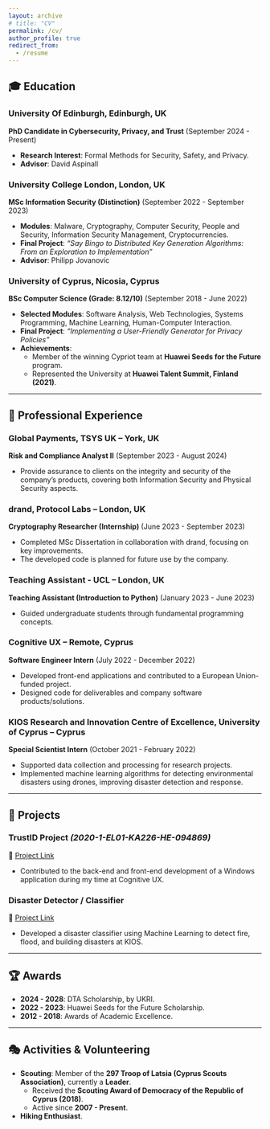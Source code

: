 ```yaml
---
layout: archive
# title: "CV"
permalink: /cv/
author_profile: true
redirect_from:
  - /resume
---
```



## 🎓 Education  

### University Of Edinburgh, Edinburgh, UK  
**PhD Candidate in Cybersecurity, Privacy, and Trust** (September 2024 - Present)  
- **Research Interest**: Formal Methods for Security, Safety, and Privacy.  
- **Advisor**: David Aspinall  

### University College London, London, UK  
**MSc Information Security (Distinction)** (September 2022 - September 2023)  
- **Modules**: Malware, Cryptography, Computer Security, People and Security, Information Security Management, Cryptocurrencies.  
- **Final Project**: *“Say Bingo to Distributed Key Generation Algorithms: From an Exploration to Implementation”*  
- **Advisor**: Philipp Jovanovic  

### University of Cyprus, Nicosia, Cyprus  
**BSc Computer Science (Grade: 8.12/10)** (September 2018 - June 2022)  
- **Selected Modules**: Software Analysis, Web Technologies, Systems Programming, Machine Learning, Human-Computer Interaction.  
- **Final Project**: *“Implementing a User-Friendly Generator for Privacy Policies”*  
- **Achievements**:  
  - Member of the winning Cypriot team at **Huawei Seeds for the Future** program.  
  - Represented the University at **Huawei Talent Summit, Finland (2021)**.  

---

## 💼 Professional Experience  

### **Global Payments, TSYS UK – York, UK**  
**Risk and Compliance Analyst II** (September 2023 - August 2024)  
- Provide assurance to clients on the integrity and security of the company’s products, covering both Information Security and Physical Security aspects.  

### **drand, Protocol Labs – London, UK**  
**Cryptography Researcher (Internship)** (June 2023 - September 2023)  
- Completed MSc Dissertation in collaboration with drand, focusing on key improvements.  
- The developed code is planned for future use by the company.  

### **Teaching Assistant - UCL – London, UK**  
**Teaching Assistant (Introduction to Python)** (January 2023 - June 2023)  
- Guided undergraduate students through fundamental programming concepts.  

### **Cognitive UX – Remote, Cyprus**  
**Software Engineer Intern** (July 2022 - December 2022)  
- Developed front-end applications and contributed to a European Union-funded project.  
- Designed code for deliverables and company software products/solutions.  

### **KIOS Research and Innovation Centre of Excellence, University of Cyprus – Cyprus**  
**Special Scientist Intern** (October 2021 - February 2022)  
- Supported data collection and processing for research projects.  
- Implemented machine learning algorithms for detecting environmental disasters using drones, improving disaster detection and response.  

---

## 🚀 Projects  

### **TrustID Project** *(2020-1-EL01-KA226-HE-094869)*  
🔗 [Project Link](https://trustid-project.eu/project.php)  
- Contributed to the back-end and front-end development of a Windows application during my time at Cognitive UX.  

### **Disaster Detector / Classifier**  
🔗 [Project Link](https://explore.openaire.eu/search/software?pid=10.5281%2Fzenodo.5938343)  
- Developed a disaster classifier using Machine Learning to detect fire, flood, and building disasters at KIOS.  

---

## 🏆 Awards  

- **2024 - 2028**: DTA Scholarship, by UKRI.  
- **2022 - 2023**: Huawei Seeds for the Future Scholarship.  
- **2012 - 2018**: Awards of Academic Excellence.  

---

## 🎭 Activities & Volunteering  

- **Scouting**: Member of the **297 Troop of Latsia (Cyprus Scouts Association)**, currently a **Leader**.  
  - Received the **Scouting Award of Democracy of the Republic of Cyprus (2018)**.  
  - Active since **2007 - Present**.  
- **Hiking Enthusiast**.  


<!-- {% include base_path %}

<embed src="{{ site.baseurl }}/files/cvnew.pdf" width="600" height="700" type='application/pdf'>  -->

